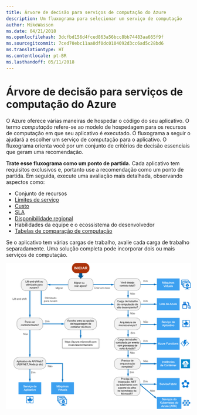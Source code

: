 ```yaml
---
title: Árvore de decisão para serviços de computação do Azure
description: Um fluxograma para selecionar um serviço de computação
author: MikeWasson
ms.date: 04/21/2018
ms.openlocfilehash: 3dcfbd156d4fced863a56bcc8bb74483aa665f9f
ms.sourcegitcommit: 7ced70ebc11aa0df0dc0104092d3cc6ad5c28bd6
ms.translationtype: HT
ms.contentlocale: pt-BR
ms.lasthandoff: 05/11/2018
---
```

# <a name="decision-tree-for-azure-compute-services"></a>Árvore de decisão para serviços de computação do Azure

O Azure oferece várias maneiras de hospedar o código do seu aplicativo. O termo *computação* refere-se ao modelo de hospedagem para os recursos de computação em que seu aplicativo é executado. O fluxograma a seguir o ajudará a escolher um serviço de computação para o aplicativo. O fluxograma orienta você por um conjunto de critérios de decisão essenciais que geram uma recomendação. 

**Trate esse fluxograma como um ponto de partida.** Cada aplicativo tem requisitos exclusivos e, portanto use a recomendação como um ponto de partida. Em seguida, execute uma avaliação mais detalhada, observando aspectos como:
 
- Conjunto de recursos
- [Limites de serviço](/azure/azure-subscription-service-limits)
- [Custo](https://azure.microsoft.com/pricing/)
- [SLA](https://azure.microsoft.com/support/legal/sla/)
- [Disponibilidade regional](https://azure.microsoft.com/global-infrastructure/services/)
- Habilidades da equipe e o ecossistema do desenvolvedor
- [Tabelas de comparação de computação](./compute-comparison.md)

Se o aplicativo tem várias cargas de trabalho, avalie cada carga de trabalho separadamente. Uma solução completa pode incorporar dois ou mais serviços de computação.

![](../images/compute-decision-tree.svg)

